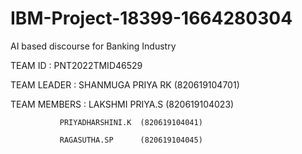 # IBM-Project-18399-1664280304
AI based discourse for Banking Industry

TEAM ID : PNT2022TMID46529

TEAM LEADER : SHANMUGA PRIYA RK (820619104701)

TEAM MEMBERS : LAKSHMI PRIYA.S   (820619104023)
               
               PRIYADHARSHINI.K  (820619104041)
               
               RAGASUTHA.SP      (820619104045)
